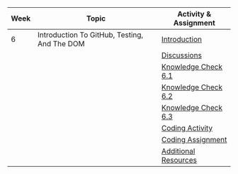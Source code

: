 | Week | Topic                                        | Activity & Assignment          |
|------|----------------------------------------------|--------------------------------|
| 6    | Introduction To GitHub, Testing, And The DOM | [Introduction](./Introduction%20And%20Instructions.pdf)                  |
|      |                                              | [Discussions](https://classroom.google.com/c/NjE2MjExMTIzMTI1/a/NTI4OTMzODg0MjY3/details)                   |
|      |                                              | [Knowledge Check 6.1](https://docs.google.com/forms/d/1nlHgsKwJkUH8U4w6hglBTTnpMMVjOF0ON30grfL0O0s/edit)            |
|      |                                              | [Knowledge Check 6.2](https://docs.google.com/forms/d/1xMQcO43dF6PGLTdZ6HqUUNa87eiKN9S5D4hBSI2Glzo/edit)            |
|      |                                              | [Knowledge Check 6.3](https://docs.google.com/forms/d/1xOfqznc_awKbn4Ky3VZsdI1aThLID2wAaAry_UrsdZk/edit)            |
|      |                                              | [Coding Activity](https://classroom.github.com/a/N8c7Txg5) |
|      |                                              | [Coding Assignment](https://classroom.github.com/a/4oT7hGod) |
|      |                                              | [Additional Resources](./Additional%20Resources.pdf)           |
